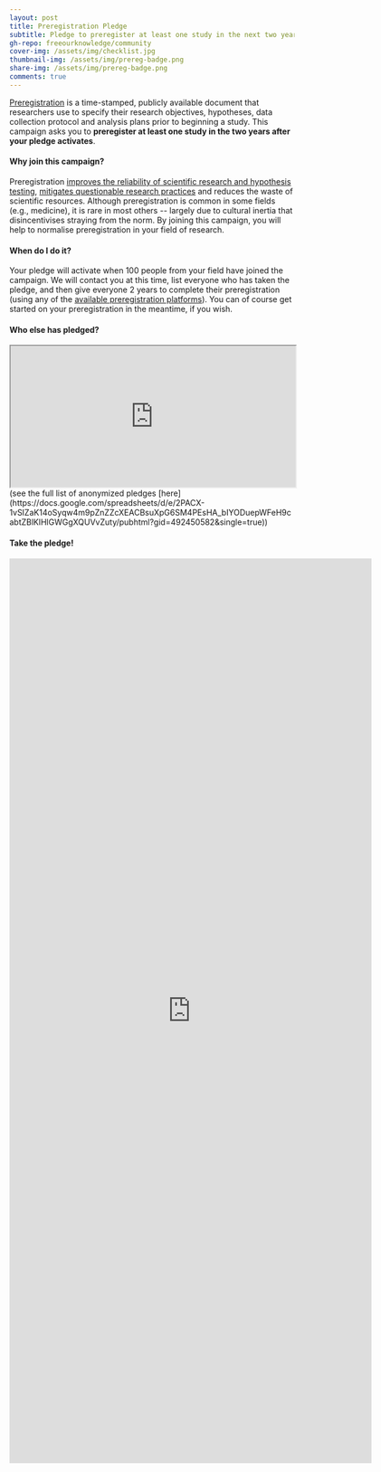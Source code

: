 ```yaml
---
layout: post
title: Preregistration Pledge
subtitle: Pledge to preregister at least one study in the next two years, along with 100 of your peers
gh-repo: freeourknowledge/community
cover-img: /assets/img/checklist.jpg
thumbnail-img: /assets/img/prereg-badge.png
share-img: /assets/img/prereg-badge.png
comments: true
---
```


[Preregistration](https://help.osf.io/hc/en-us/articles/360019738834-Create-a-Preregistration#Go-to-the-OSF-Prereg-Challenge-landing-page) is a time-stamped, publicly available document that researchers use to specify their research objectives, hypotheses, data collection protocol and analysis plans prior to beginning a study. This campaign asks you to **preregister at least one study in the two years after your pledge activates**.

#### Why join this campaign?
Preregistration [improves the reliability of scientific research and hypothesis testing](https://www.pnas.org/content/115/11/2600#sec-15), [mitigates questionable research practices](https://www.pnas.org/content/115/11/2600) and reduces the waste of scientific resources. Although preregistration is common in some fields (e.g., medicine), it is rare in most others -- largely due to cultural inertia that disincentivises straying from the norm. By joining this campaign, you will help to normalise preregistration in your field of research. 

#### When do I do it?
Your pledge will activate when 100 people from your field have joined the campaign. We will contact you at this time, list everyone who has taken the pledge, and then give everyone 2 years to complete their preregistration (using any of the [available preregistration platforms](https://osf.io/zab38/wiki/home/?view)). You can of course get started on your preregistration in the meantime, if you wish.

#### Who else has pledged?
<iframe width='100%' height='250' src="https://docs.google.com/spreadsheets/d/e/2PACX-1vSIZaK14oSyqw4m9pZnZZcXEACBsuXpG6SM4PEsHA_bIYODuepWFeH9cabtZBlKlHlGWGgXQUVvZuty/pubhtml?gid=1236919136&amp;single=true&amp;widget=true&amp;headers=false"></iframe>
(see the full list of anonymized pledges [here](https://docs.google.com/spreadsheets/d/e/2PACX-1vSIZaK14oSyqw4m9pZnZZcXEACBsuXpG6SM4PEsHA_bIYODuepWFeH9cabtZBlKlHlGWGgXQUVvZuty/pubhtml?gid=492450582&single=true))

#### Take the pledge!
<iframe src="https://docs.google.com/forms/d/e/1FAIpQLSf8RflGizFJZamE874o8aDOhyU7UsNByR4dLmzhOtEOiu8KRQ/viewform?embedded=true" width="640" height="1600" frameborder="0" marginheight="0" marginwidth="0">Loading…</iframe>



